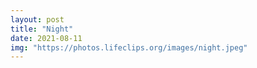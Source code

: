 ```yaml
---
layout: post
title: "Night"
date: 2021-08-11
img: "https://photos.lifeclips.org/images/night.jpeg"
---
```

